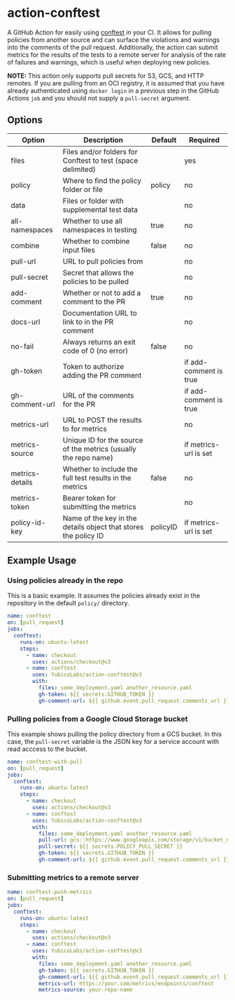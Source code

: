 # action-conftest

A GitHub Action for easily using [conftest](https://github.com/open-policy-agent/conftest) in your CI. It allows for pulling policies from another source and can surface the violations and warnings into the comments of the pull request. Additionally, the action can submit metrics for the results of the tests to a remote server for analysis of the rate of failures and warnings, which is useful when deploying new policies.

**NOTE:** This action only supports pull secrets for S3, GCS, and HTTP remotes. If you are pulling from an OCI registry, it is assumed that you have already authenticated using `docker login` in a previous step in the GitHub Actions `job` and you should not supply a `pull-secret` argument.

## Options

| Option          | Description                                                     | Default  | Required               |
|-----------------|-----------------------------------------------------------------|----------|------------------------|
| files           | Files and/or folders for Conftest to test (space delimited)     |          | yes                    |
| policy          | Where to find the policy folder or file                         | policy   | no                     |
| data            | Files or folder with supplemental test data                     |          | no                     |
| all-namespaces  | Whether to use all namespaces in testing                        | true     | no                     |
| combine         | Whether to combine input files                                  | false    | no                     |
| pull-url        | URL to pull policies from                                       |          | no                     |
| pull-secret     | Secret that allows the policies to be pulled                    |          | no                     |
| add-comment     | Whether or not to add a comment to the PR                       | true     | no                     |
| docs-url        | Documentation URL to link to in the PR comment                  |          | no                     |
| no-fail         | Always returns an exit code of 0 (no error)                     | false    | no                     |
| gh-token        | Token to authorize adding the PR comment                        |          | if add-comment is true |
| gh-comment-url  | URL of the comments for the PR                                  |          | if add-comment is true |
| metrics-url     | URL to POST the results to for metrics                          |          | no                     |
| metrics-source  | Unique ID for the source of the metrics (usually the repo name) |          | if metrics-url is set  |
| metrics-details | Whether to include the full test results in the metrics         | false    | no
| metrics-token   | Bearer token for submitting the metrics                         |          | no                     |
| policy-id-key   | Name of the key in the details object that stores the policy ID | policyID | if metrics-url is set  |

## Example Usage

### Using policies already in the repo

This is a basic example. It assumes the policies already exist in the repository in the default `policy/` directory.

```yaml
name: conftest
on: [pull_request]
jobs:
  conftest:
    runs-on: ubuntu-latest
    steps:
      - name: checkout
        uses: actions/checkout@v3
      - name: conftest
        uses: YubicoLabs/action-conftest@v3
        with:
          files: some_deployment.yaml another_resource.yaml
          gh-token: ${{ secrets.GITHUB_TOKEN }}
          gh-comment-url: ${{ github.event.pull_request.comments_url }}
```

### Pulling policies from a Google Cloud Storage bucket

This example shows pulling the policy directory from a GCS bucket. In this case, the `pull-secret` variable is the JSON key for a service account with read acccess to the bucket.

```yaml
name: conftest-with-pull
on: [pull_request]
jobs:
  conftest:
    runs-on: ubuntu-latest
    steps:
      - name: checkout
        uses: actions/checkout@v3
      - name: conftest
        uses: YubicoLabs/action-conftest@v3
        with:
          files: some_deployment.yaml another_resource.yaml
          pull-url: gcs::https://www.googleapis.com/storage/v1/bucket_name/policy
          pull-secret: ${{ secrets.POLICY_PULL_SECRET }}
          gh-token: ${{ secrets.GITHUB_TOKEN }}
          gh-comment-url: ${{ github.event.pull_request.comments_url }}
```

### Submitting metrics to a remote server

```yaml
name: conftest-push-metrics
on: [pull_request]
jobs:
  conftest:
    runs-on: ubuntu-latest
    steps:
      - name: checkout
        uses: actions/checkout@v3
      - name: conftest
        uses: YubicoLabs/action-conftest@v3
        with:
          files: some_deployment.yaml another_resource.yaml
          gh-token: ${{ secrets.GITHUB_TOKEN }}
          gh-comment-url: ${{ github.event.pull_request.comments_url }}
          metrics-url: https://your.com/metrics/endpoints/conftest
          metrics-source: your-repo-name
```
